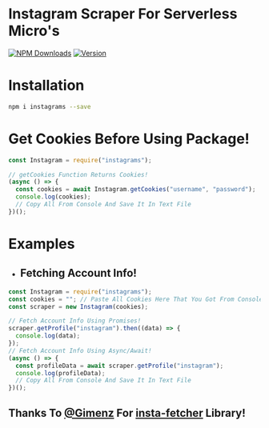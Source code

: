 # Instagram Scraper For Serverless Micro's

[![NPM Downloads](https://badgen.net/npm/dm/instagrams)](https://npmjs.com/package/instagrams)
[![Version](https://badge.fury.io/js/instagrams.svg)](https://www.npmjs.com/package/instagrams)

# Installation

```bash
npm i instagrams --save
```

# Get Cookies Before Using Package!

```javascript
const Instagram = require("instagrams");

// getCookies Function Returns Cookies!
(async () => {
  const cookies = await Instagram.getCookies("username", "password");
  console.log(cookies);
  // Copy All From Console And Save It In Text File
})();
```

# Examples

- ## Fetching Account Info!

```js
const Instagram = require("instagrams");
const cookies = ""; // Paste All Cookies Here That You Got From Console!
const scraper = new Instagram(cookies);

// Fetch Account Info Using Promises!
scraper.getProfile("instagram").then((data) => {
  console.log(data);
});
// Fetch Account Info Using Async/Await!
(async () => {
  const profileData = await scraper.getProfile("instagram");
  console.log(profileData);
  // Copy All From Console And Save It In Text File
})();
```

## Thanks To [@Gimenz](https://github.com/Gimenz) For [insta-fetcher](https://www.npmjs.com/package/insta-fetcher) Library!
